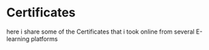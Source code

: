 # Certificates
here i share some of the Certificates that i took online from several E-learning platforms 
